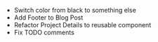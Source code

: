 - Switch color from black to something else
- Add Footer to Blog Post
- Refactor Project Details to reusable component
- Fix TODO comments